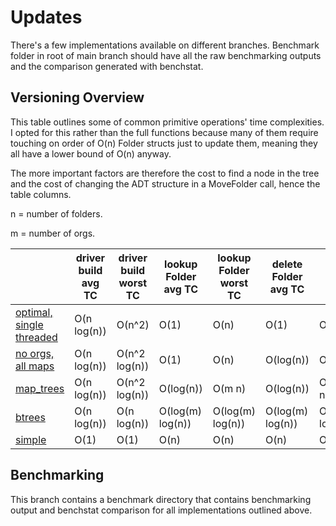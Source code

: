 # Updates
There's a few implementations available on different branches. 
Benchmark folder in root of main branch should have all the raw benchmarking outputs and the comparison generated with benchstat.

## Versioning Overview
This table outlines some of common primitive operations' time complexities.
I opted for this rather than the full functions because many of them require
touching on order of O(n) Folder structs just to update them, meaning they all
have a lower bound of O(n) anyway.

The more important factors are therefore the cost to find a node in the tree and
the cost of changing the ADT structure in a MoveFolder call, hence the table columns.

n = number of folders.

m = number of orgs.

|                                                                                              	| driver build avg TC 	| driver build worst TC 	| lookup Folder avg TC 	| lookup Folder worst TC 	| delete Folder avg TC            | delete Folder worst TC            |
|----------------------------------------------------------------------------------------------	|---------------------	|-----------------------	|----------------------	|------------------------	|-------------------------------	|---------------------------------	|
| [optimal, single threaded](https://github.com/jon-atkinson/sc-takehome-2024-25/tree/main)     | O(n log(n))         	| O(n^2)         	        | O(1)                 	| O(n)                   	| O(1)                     	      | O(n)                          	  |
| [no orgs, all maps](https://github.com/jon-atkinson/sc-takehome-2024-25/tree/org_w_maps_impl) | O(n log(n))         	| O(n^2 log(n))         	| O(1)                 	| O(n)                   	| O(log(n))                     	| O(n^2)                          	|
| [map_trees](https://github.com/jon-atkinson/sc-takehome-2024-25/tree/feat_trees_to_maps)     	| O(n log(n))         	| O(n^2 log(n))         	| O(log(n))            	| O(m n)                 	| O(log(n))                     	| O(m n^2)                        	|
| [btrees](https://github.com/jon-atkinson/sc-takehome-2024-25/tree/trees_impl)                	| O(n log(n))         	| O(n log(n))           	| O(log(m) log(n))     	| O(log(m) log(n))       	| O(log(m) log(n))              	| O(log(m) log(n))                	|
| [simple](https://github.com/jon-atkinson/sc-takehome-2024-25/tree/simplified_implementation) 	| O(1)                	| O(1)                  	| O(n)                 	| O(n)                   	| O(n)                          	| O(n)                            	|

## Benchmarking
This branch contains a benchmark directory that contains benchmarking output
and benchstat comparison for all implementations outlined above.

